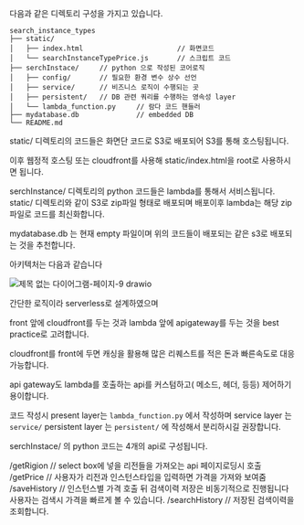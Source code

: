 다음과 같은 디렉토리 구성을 가지고 있습니다.
```
search_instance_types
├── static/
│   ├── index.html                       // 화면코드
│   └── searchInstanceTypePrice.js       // 스크립트 코드
├── serchInstace/     // python 으로 작성된 코어로직
│   ├── config/       // 필요한 환경 변수 상수 선언
│   ├── service/      // 비즈니스 로직이 수행되는 곳
│   ├── persistent/   // DB 관련 쿼리를 수행하는 영속성 layer
│   └── lambda_function.py     // 람다 코드 핸들러
├── mydatabase.db              // embedded DB
└── README.md
```

static/ 디렉토리의 코드들은 화면단 코드로 S3로 배포되어 S3를 통해 호스팅됩니다.

이후 웹정적 호스팅 또는 cloudfront를 사용해 static/index.html을 root로 사용하시면 됩니다.

serchInstance/ 디렉토리의 python 코드들은 lambda를 통해서 서비스됩니다. static/ 디렉토리와 같이 S3로 zip파일 형태로 배포되며 배포이후 lambda는 해당 zip파일로 코드를 최신화합니다.


mydatabase.db 는 현재 empty 파일이며 위의 코드들이 배포되는 같은 s3로 배포되는 것을 추천합니다.

아키텍처는 다음과 같습니다

![제목 없는 다이어그램-페이지-9 drawio](https://github.com/user-attachments/assets/37d80f39-c126-4e5a-b8e4-acf3ea492eac)

간단한 로직이라 serverless로 설계하였으며

front 앞에 cloudfront를 두는 것과 lambda 앞에 apigateway를 두는 것을 best practice로 고려합니다.

cloudfront를 front에 두면 캐싱을 활용해 많은 리퀘스트를 적은 돈과 빠른속도로 대응 가능합니다.

api gateway도 lambda를 호출하는 api를 커스텀하고( 메소드, 헤더, 등등) 제어하기 용이합니다.

코드 작성시 present layer는 `lambda_function.py` 에서 작성하며
service layer 는 `service/`
persistent layer 는 `persistent/` 에 작성해서 분리하시길 권장합니다.

serchInstace/ 의 python 코드는 4개의 api로 구성됩니다.

/getRigion     // select box에 넣을 리전들을 가져오는 api 페이지로딩시 호출
/getPrice      // 사용자가 리전과 인스턴스타입을 입력하면 가격을 가져와 보여줌
/saveHistory   // 인스턴스별 가격 호출 뒤 검색이력 저장은 비동기적으로 진행됩니다 사용자는 검색시 가격을 빠르게 볼 수 있습니다.
/searchHistory // 저장된 검색이력을 조회합니다.


